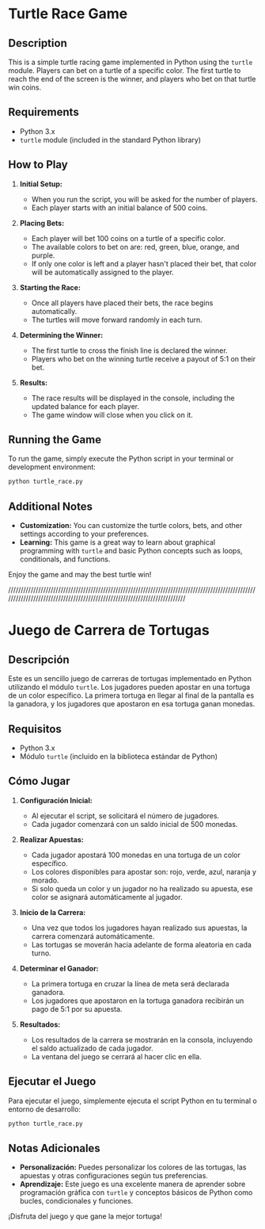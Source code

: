 # Turtle Race Game

## Description

This is a simple turtle racing game implemented in Python using the `turtle` module. Players can bet on a turtle of a specific color. The first turtle to reach the end of the screen is the winner, and players who bet on that turtle win coins.

## Requirements

- Python 3.x
- `turtle` module (included in the standard Python library)

## How to Play

1. **Initial Setup:**
   - When you run the script, you will be asked for the number of players.
   - Each player starts with an initial balance of 500 coins.

2. **Placing Bets:**
   - Each player will bet 100 coins on a turtle of a specific color.
   - The available colors to bet on are: red, green, blue, orange, and purple.
   - If only one color is left and a player hasn't placed their bet, that color will be automatically assigned to the player.

3. **Starting the Race:**
   - Once all players have placed their bets, the race begins automatically.
   - The turtles will move forward randomly in each turn.

4. **Determining the Winner:**
   - The first turtle to cross the finish line is declared the winner.
   - Players who bet on the winning turtle receive a payout of 5:1 on their bet.

5. **Results:**
   - The race results will be displayed in the console, including the updated balance for each player.
   - The game window will close when you click on it.

## Running the Game

To run the game, simply execute the Python script in your terminal or development environment:

```bash
python turtle_race.py
```

## Additional Notes

- **Customization:** You can customize the turtle colors, bets, and other settings according to your preferences.
- **Learning:** This game is a great way to learn about graphical programming with `turtle` and basic Python concepts such as loops, conditionals, and functions.

Enjoy the game and may the best turtle win!

//////////////////////////////////////////////////////////////////////////////////////////////////////////////////////////////////////////////////////////////////////////

# Juego de Carrera de Tortugas

## Descripción

Este es un sencillo juego de carreras de tortugas implementado en Python utilizando el módulo `turtle`. Los jugadores pueden apostar en una tortuga de un color específico. La primera tortuga en llegar al final de la pantalla es la ganadora, y los jugadores que apostaron en esa tortuga ganan monedas.

## Requisitos

- Python 3.x
- Módulo `turtle` (incluido en la biblioteca estándar de Python)

## Cómo Jugar

1. **Configuración Inicial:**
   - Al ejecutar el script, se solicitará el número de jugadores.
   - Cada jugador comenzará con un saldo inicial de 500 monedas.

2. **Realizar Apuestas:**
   - Cada jugador apostará 100 monedas en una tortuga de un color específico.
   - Los colores disponibles para apostar son: rojo, verde, azul, naranja y morado.
   - Si solo queda un color y un jugador no ha realizado su apuesta, ese color se asignará automáticamente al jugador.

3. **Inicio de la Carrera:**
   - Una vez que todos los jugadores hayan realizado sus apuestas, la carrera comenzará automáticamente.
   - Las tortugas se moverán hacia adelante de forma aleatoria en cada turno.

4. **Determinar el Ganador:**
   - La primera tortuga en cruzar la línea de meta será declarada ganadora.
   - Los jugadores que apostaron en la tortuga ganadora recibirán un pago de 5:1 por su apuesta.

5. **Resultados:**
   - Los resultados de la carrera se mostrarán en la consola, incluyendo el saldo actualizado de cada jugador.
   - La ventana del juego se cerrará al hacer clic en ella.

## Ejecutar el Juego

Para ejecutar el juego, simplemente ejecuta el script Python en tu terminal o entorno de desarrollo:

```bash
python turtle_race.py
```

## Notas Adicionales

- **Personalización:** Puedes personalizar los colores de las tortugas, las apuestas y otras configuraciones según tus preferencias.
- **Aprendizaje:** Este juego es una excelente manera de aprender sobre programación gráfica con `turtle` y conceptos básicos de Python como bucles, condicionales y funciones.

¡Disfruta del juego y que gane la mejor tortuga!